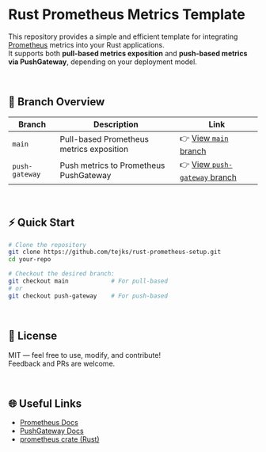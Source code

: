 # Rust Prometheus Metrics Template

This repository provides a simple and efficient template for integrating [Prometheus](https://prometheus.io/) metrics into your Rust applications.  
It supports both **pull-based metrics exposition** and **push-based metrics via PushGateway**, depending on your deployment model.

&nbsp;
&nbsp;
&nbsp;

## 🚀 Branch Overview

| Branch            | Description                                     | Link                                           |
|-------------------|-------------------------------------------------|------------------------------------------------|
| `main`            | Pull-based Prometheus metrics exposition        | 👉 [View `main` branch](https://github.com/your-username/your-repo/tree/main) |
| `push-gateway`    | Push metrics to Prometheus PushGateway          | 👉 [View `push-gateway` branch](https://github.com/your-username/your-repo/tree/push-gateway) |

&nbsp;
&nbsp;
&nbsp;

## ⚡️ Quick Start

```bash
# Clone the repository
git clone https://github.com/tejks/rust-prometheus-setup.git
cd your-repo

# Checkout the desired branch:
git checkout main            # For pull-based
# or
git checkout push-gateway    # For push-based
```

&nbsp;
&nbsp;
&nbsp;

## 🧾 License

MIT — feel free to use, modify, and contribute!  
Feedback and PRs are welcome.

&nbsp;
&nbsp;
&nbsp;

## 🌐 Useful Links

- [Prometheus Docs](https://prometheus.io/docs/introduction/overview/)
- [PushGateway Docs](https://prometheus.io/docs/practices/pushing/)
- [prometheus crate (Rust)](https://crates.io/crates/prometheus)
